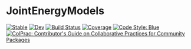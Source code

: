 # JointEnergyModels

[![Stable](https://img.shields.io/badge/docs-stable-blue.svg)](https://pat-alt.github.io/JointEnergyModels.jl/stable/)
[![Dev](https://img.shields.io/badge/docs-dev-blue.svg)](https://pat-alt.github.io/JointEnergyModels.jl/dev/)
[![Build Status](https://github.com/pat-alt/JointEnergyModels.jl/actions/workflows/CI.yml/badge.svg?branch=main)](https://github.com/pat-alt/JointEnergyModels.jl/actions/workflows/CI.yml?query=branch%3Amain)
[![Coverage](https://codecov.io/gh/pat-alt/JointEnergyModels.jl/branch/main/graph/badge.svg)](https://codecov.io/gh/pat-alt/JointEnergyModels.jl)
[![Code Style: Blue](https://img.shields.io/badge/code%20style-blue-4495d1.svg)](https://github.com/invenia/BlueStyle)
[![ColPrac: Contributor's Guide on Collaborative Practices for Community Packages](https://img.shields.io/badge/ColPrac-Contributor's%20Guide-blueviolet)](https://github.com/SciML/ColPrac)
